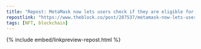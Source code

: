 ```yaml
---
title: "Repost: MetaMask now lets users check if they are eligible for airdrops and NFT claims | The Block"
repostlink: "https://www.theblock.co/post/287537/metamask-now-lets-users-check-if-they-are-eligible-for-airdrops-and-nft-claims"
tags: [NFT, blockchain]
---
```


{% include embed/linkpreview-repost.html %}
